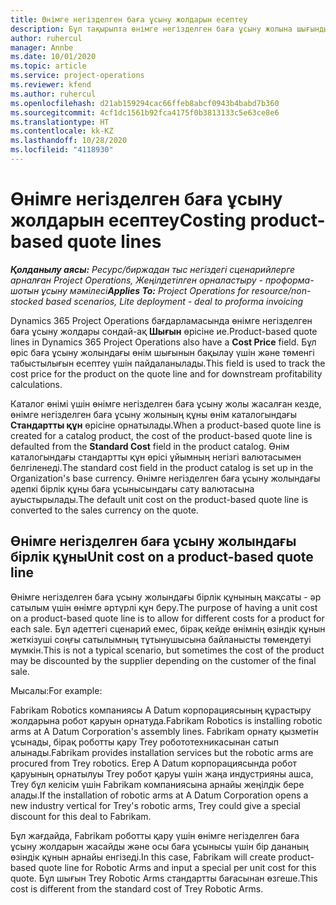 ```yaml
---
title: Өнімге негізделген баға ұсыну жолдарын есептеу
description: Бұл тақырыпта өнімге негізделген баға ұсыну жолына шығынды қолдану туралы ақпарат берілген.
author: ruhercul
manager: Annbe
ms.date: 10/01/2020
ms.topic: article
ms.service: project-operations
ms.reviewer: kfend
ms.author: ruhercul
ms.openlocfilehash: d21ab159294cac66ffeb8abcf0943b4babd7b360
ms.sourcegitcommit: 4cf1dc1561b92fca4175f0b3813133c5e63ce8e6
ms.translationtype: HT
ms.contentlocale: kk-KZ
ms.lasthandoff: 10/28/2020
ms.locfileid: "4118930"
---
```

# <a name="costing-product-based-quote-lines"></a><span data-ttu-id="25931-103">Өнімге негізделген баға ұсыну жолдарын есептеу</span><span class="sxs-lookup"><span data-stu-id="25931-103">Costing product-based quote lines</span></span>

<span data-ttu-id="25931-104">_**Қолданылу аясы:** Ресурс/биржадан тыс негіздегі сценарийлерге арналған Project Operations, Жеңілдетілген орналастыру - проформа-шотын ұсыну мәмілесі_</span><span class="sxs-lookup"><span data-stu-id="25931-104">_**Applies To:** Project Operations for resource/non-stocked based scenarios, Lite deployment - deal to proforma invoicing_</span></span>


<span data-ttu-id="25931-105">Dynamics 365 Project Operations бағдарламасында өнімге негізделген баға ұсыну жолдары сондай-ақ **Шығын** өрісіне ие.</span><span class="sxs-lookup"><span data-stu-id="25931-105">Product-based quote lines in Dynamics 365 Project Operations also have a **Cost Price** field.</span></span> <span data-ttu-id="25931-106">Бұл өріс баға ұсыну жолындағы өнім шығынын бақылау үшін және төменгі табыстылығын есептеу үшін пайдаланылады.</span><span class="sxs-lookup"><span data-stu-id="25931-106">This field is used to track the cost price for the product on the quote line and for downstream profitability calculations.</span></span>

<span data-ttu-id="25931-107">Каталог өнімі үшін өнімге негізделген баға ұсыну жолы жасалған кезде, өнімге негізделген баға ұсыну жолының құны өнім каталогындағы **Стандартты құн** өрісіне орнатылады.</span><span class="sxs-lookup"><span data-stu-id="25931-107">When a product-based quote line is created for a catalog product, the cost of the product-based quote line is defaulted from the **Standard Cost** field in the product catalog.</span></span> <span data-ttu-id="25931-108">Өнім каталогындағы стандартты құн өрісі ұйымның негізгі валютасымен белгіленеді.</span><span class="sxs-lookup"><span data-stu-id="25931-108">The standard cost field in the product catalog is set up in the Organization's base currency.</span></span> <span data-ttu-id="25931-109">Өнімге негізделген баға ұсыну жолындағы әдепкі бірлік құны баға ұсынысындағы сату валютасына ауыстырылады.</span><span class="sxs-lookup"><span data-stu-id="25931-109">The default unit cost on the product-based quote line is converted to the sales currency on the quote.</span></span>

## <a name="unit-cost-on-a-product-based-quote-line"></a><span data-ttu-id="25931-110">Өнімге негізделген баға ұсыну жолындағы бірлік құны</span><span class="sxs-lookup"><span data-stu-id="25931-110">Unit cost on a product-based quote line</span></span>

<span data-ttu-id="25931-111">Өнімге негізделген баға ұсыну жолындағы бірлік құнының мақсаты - әр сатылым үшін өнімге әртүрлі құн беру.</span><span class="sxs-lookup"><span data-stu-id="25931-111">The purpose of having a unit cost on a product-based quote line is to allow for different costs for a product for each sale.</span></span> <span data-ttu-id="25931-112">Бұл әдеттегі сценарий емес, бірақ кейде өнімнің өзіндік құнын жеткізуші соңғы сатылымның тұтынушысына байланысты төмендетуі мүмкін.</span><span class="sxs-lookup"><span data-stu-id="25931-112">This is not a typical scenario, but sometimes the cost of the product may be discounted by the supplier depending on the customer of the final sale.</span></span>

<span data-ttu-id="25931-113">Мысалы:</span><span class="sxs-lookup"><span data-stu-id="25931-113">For example:</span></span>

<span data-ttu-id="25931-114">Fabrikam Robotics компаниясы A Datum корпорациясының құрастыру жолдарына робот қаруын орнатуда.</span><span class="sxs-lookup"><span data-stu-id="25931-114">Fabrikam Robotics is installing robotic arms at A Datum Corporation's assembly lines.</span></span> <span data-ttu-id="25931-115">Fabrikam орнату қызметін ұсынады, бірақ роботты қару Trey робототехникасынан сатып алынады.</span><span class="sxs-lookup"><span data-stu-id="25931-115">Fabrikam provides installation services but the robotic arms are procured from Trey robotics.</span></span> <span data-ttu-id="25931-116">Егер А Datum корпорациясында робот қаруының орнатылуы Trey робот қаруы үшін жаңа индустрияны ашса, Trey бұл келісім үшін Fabrikam компаниясына арнайы жеңілдік бере алады.</span><span class="sxs-lookup"><span data-stu-id="25931-116">If the installation of robotic arms at A Datum Corporation opens a new industry vertical for Trey's robotic arms, Trey could give a special discount for this deal to Fabrikam.</span></span>

<span data-ttu-id="25931-117">Бұл жағдайда, Fabrikam роботты қару үшін өнімге негізделген баға ұсыну жолдарын жасайды және осы баға ұсынысы үшін бір дананың өзіндік құнын арнайы енгізеді.</span><span class="sxs-lookup"><span data-stu-id="25931-117">In this case, Fabrikam will create product-based quote line for Robotic Arms and input a special per unit cost for this quote.</span></span> <span data-ttu-id="25931-118">Бұл шығын Trey Robotic Arms стандартты бағасынан өзгеше.</span><span class="sxs-lookup"><span data-stu-id="25931-118">This cost is different from the standard cost of Trey Robotic Arms.</span></span>
